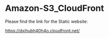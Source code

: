 # Amazon-S3_CloudFront
Please find the link for the Static website:

https://dxihubh40h4o.cloudfront.net/
